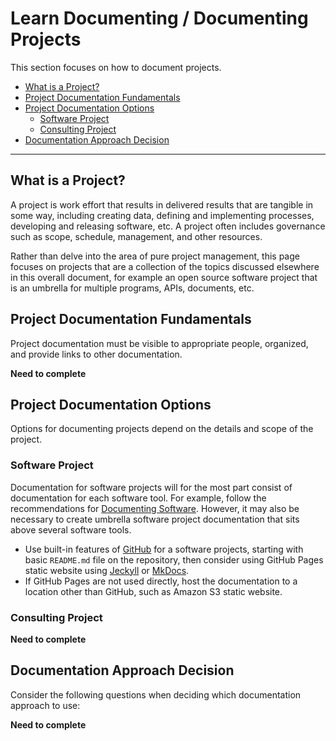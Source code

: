 # Learn Documenting / Documenting Projects #

This section focuses on how to document projects.

* [What is a Project?](#what-is-a-project)
* [Project Documentation Fundamentals](#project-documentation-fundamentals)
* [Project Documentation Options](#project-documentation-options)
	+ [Software Project](#software-project)
	+ [Consulting Project](#consulting-project)
* [Documentation Approach Decision](#documentation-approach-decision)

----

## What is a Project? ##

A project is work effort that results in delivered results that are tangible in some way,
including creating data, defining and implementing processes, developing and releasing software, etc.
A project often includes governance such as scope, schedule, management, and other resources.

Rather than delve into the area of pure project management, this page focuses on
projects that are a collection of the topics discussed elsewhere in this overall document,
for example an open source software project that is an umbrella for multiple programs, APIs, documents, etc.

## Project Documentation Fundamentals ##

Project documentation must be visible to appropriate people, organized, and provide links to other documentation.

**Need to complete**

## Project Documentation Options ##

Options for documenting projects depend on the details and scope of the project.

### Software Project ###

Documentation for software projects will for the most part consist of documentation for each software tool.
For example, follow the recommendations for [Documenting Software](doc-software).
However, it may also be necessary to create umbrella software project documentation that sits above several software tools.

* Use built-in features of [GitHub](ref-github) for a software projects,
starting with basic `README.md` file on the repository, then consider using GitHub Pages static website using [Jeckyll](ref-jeckyll) or [MkDocs](ref-mkdocs).
* If GitHub Pages are not used directly, host the documentation to a location other than GitHub, such as Amazon S3 static website. 

### Consulting Project ###

**Need to complete**

## Documentation Approach Decision ##

Consider the following questions when deciding which documentation approach to use:

**Need to complete**
